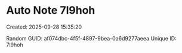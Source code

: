 ﻿# Auto Note 7l9hoh
Created: 2025-09-28 15:35:20

Random GUID: af074dbc-4f5f-4897-9bea-0a6d9277aeea
Unique ID: 7l9hoh
